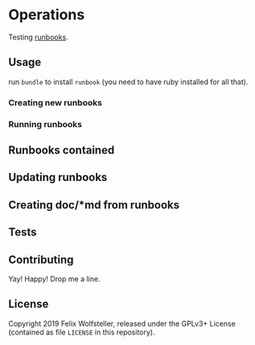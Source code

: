 # Operations

Testing [runbooks](https://github.com/braintree/runbook).

## Usage

run `bundle` to install `runbook` (you need to have ruby installed for all that).

### Creating new runbooks

### Running runbooks

## Runbooks contained

## Updating runbooks

## Creating doc/*md from runbooks


## Tests

## Contributing

Yay! Happy! Drop me a line.

## License

Copyright 2019 Felix Wolfsteller, released under the GPLv3+ License (contained as file `LICENSE` in this repository).
